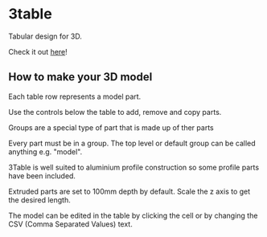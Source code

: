 # 3table

Tabular design for 3D.

Check it out [here](https://3table.glitch.me/)!

## How to make your 3D model

Each table row represents a model part.

Use the controls below the table to add, remove and copy parts.

Groups are a special type of part that is made up of ther parts

Every part must be in a group. The top level or default group can be called anything e.g. "model".

3Table is well suited to aluminium profile construction so some profile parts have been included.

Extruded parts are set to 100mm depth by default. Scale the z axis to get the desired length.

The model can be edited in the table by clicking the cell or by changing the CSV (Comma Separated Values) text.